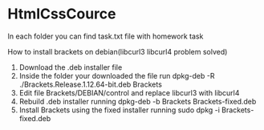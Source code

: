 # HtmlCssCource
In each folder you can find task.txt file with homework task

How to install brackets on debian(libcurl3 libcurl4 problem solved)
1) Download the .deb installer file
2) Inside the folder your downloaded the file run dpkg-deb -R ./Brackets.Release.1.12.64-bit.deb Brackets
3) Edit file Brackets/DEBIAN/control and replace libcurl3 with libcurl4
4) Rebuild .deb installer running dpkg-deb -b Brackets Brackets-fixed.deb
5) Install Brackets using the fixed installer running sudo dpkg -i Brackets-fixed.deb
